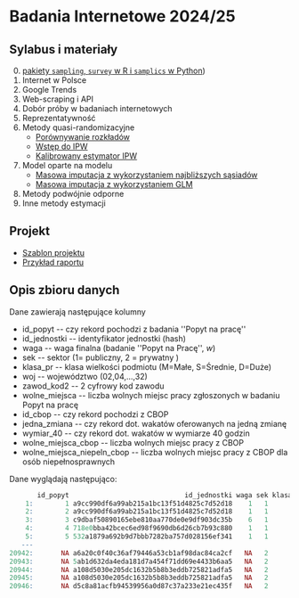 # Badania Internetowe 2024/25

## Sylabus i materiały

0.  [pakiety `sampling`, `survey` w R i `samplics` w Python](https://htmlpreview.github.io/?https://github.com/DepartmentOfStatisticsPUE/bi-2025/blob/main/notebooks/00-survey.html))
1.  Internet w Polsce
2.  Google Trends
3.  Web-scraping i API
4.  Dobór próby w badaniach internetowych
5.  Reprezentatywność
6.  Metody quasi-randomizacyjne
    - [Porównywanie rozkładów](https://htmlpreview.github.io/?https://github.com/DepartmentOfStatisticsPUE/bi-2025/blob/main/notebooks/05-porownywanie-rozkladow.html)
    - [Wstęp do IPW](https://htmlpreview.github.io/?https://github.com/DepartmentOfStatisticsPUE/bi-2025/blob/main/notebooks/06-ipw-1.html)
    - [Kalibrowany estymator IPW](https://htmlpreview.github.io/?https://github.com/DepartmentOfStatisticsPUE/bi-2025/blob/main/notebooks/06-ipw-2.html)
7.  Model oparte na modelu
    - [Masowa imputacja z wykorzystaniem najbliższych sąsiadów](https://htmlpreview.github.io/?https://github.com/DepartmentOfStatisticsPUE/bi-2025/blob/main/notebooks/07-mi-nn.html)
    - [Masowa imputacja z wykorzystaniem GLM]()
8.  Metody podwójnie odporne
9.  Inne metody estymacji

## Projekt

-   [Szablon projektu](zaliczenie/szablon.qmd)
-   [Przykład raportu](https://htmlpreview.github.io/?https://github.com/DepartmentOfStatisticsPUE/bi-2025/blob/main/zaliczenie/projekt-przyklad.html)

## Opis zbioru danych

Dane zawierają następujące kolumny

-   id_popyt -- czy rekord pochodzi z badania ''Popyt na pracę''
-   id_jednostki -- identyfikator jednostki (hash)
-   waga -- waga finalna (badanie ''Popyt na Pracę'', $w$)
-   sek -- sektor (1= publiczny, 2 = prywatny )
-   klasa_pr -- klasa wielkości podmiotu (M=Małe, S=Średnie, D=Duże)
-   woj -- województwo (02,04,...,32)
-   zawod_kod2 -- 2 cyfrowy kod zawodu
-   wolne_miejsca -- liczba wolnych miejsc pracy zgłoszonych w badaniu
    Popyt na pracę
-   id_cbop -- czy rekord pochodzi z CBOP
-   jedna_zmiana -- czy rekord dot. wakatów oferowanych na jedną zmianę
-   wymiar_40 -- czy rekord dot. wakatów w wymiarze 40 godzin
-   wolne_miejsca_cbop -- liczba wolnych miejsc pracy z CBOP
-   wolne_miejsca_niepeln_cbop -- liczba wolnych miejsc pracy z CBOP dla
    osób niepełnosprawnych

Dane wyglądają następująco:

``` r
       id_popyt                             id_jednostki waga sek klasa_pr sekc_pkd woj zawod_kod2 wolne_miejsca id_cbop jedna_zmiana wymiar_40 wolne_miejsca_cbop wolne_miejsca_niepeln_cbop
    1:        1 a9cc990df6a99ab215a1bc13f51d4825c7d52d18    1   1        D        O  14          1             2      NA           NA        NA                 NA                         NA
    2:        2 a9cc990df6a99ab215a1bc13f51d4825c7d52d18    1   1        D        O  14          2             7      NA           NA        NA                 NA                         NA
    3:        3 c9dbaf50890165ebe810aa770de0e9df903dc35b    6   1        D        O  24          2             6      NA           NA        NA                 NA                         NA
    4:        4 718e0bba42bcec6ed98f9690db6d26cb7b93c880    1   1        D      R.S  14          2             7      NA           NA        NA                 NA                         NA
    5:        5 532a1879a692b9d7bbb7282ba757d028156ef341    1   1        D      R.S  14          2             6      NA           NA        NA                 NA                         NA
   ---                                                                                                                                                                                       
20942:       NA a6a20c0f40c36af79446a53cb1af98dac84ca2cf   NA   2        S        G  08          9            NA       1         TRUE      TRUE                  2                          1
20943:       NA 5ab1d632da4eda181d7a454f71dd69e4433b6aa5   NA   2        D        H  08          9            NA       1        FALSE      TRUE                  1                          0
20944:       NA a108d5030e205dc1632b5b8b3eddb725821adfa5   NA   2        S        I  08          7            NA       1         TRUE      TRUE                  1                          0
20945:       NA a108d5030e205dc1632b5b8b3eddb725821adfa5   NA   2        S        I  08          9            NA       1         TRUE      TRUE                 15                          0
20946:       NA d5c8a81acfb94539956a0d87c37a233e21ec435f   NA   2        M        H  08          7            NA       1        FALSE      TRUE                  1                          0
```
